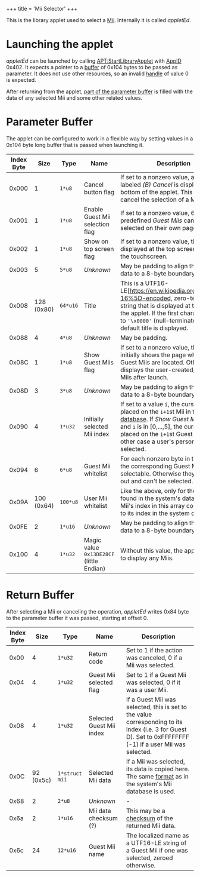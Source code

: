 +++
title = 'Mii Selector'
+++

This is the library applet used to select a [Mii](Mii "wikilink").
Internally it is called *appletEd*.

# Launching the applet

*appletEd* can be launched by calling
[<APT:StartLibraryApplet>](APT:StartLibraryApplet "wikilink") with
[AppID](NS_and_APT_Services#AppIDs "wikilink") 0x402. It expects a
pointer to a [buffer](#parameter_buffer "wikilink") of 0x104 bytes to be
passed as parameter. It does not use other resources, so an invalid
[handle](SVC#typedef_Handle "wikilink") of value 0 is expected.

After returning from the applet, [part of the parameter
buffer](#Return_Buffer "wikilink") is filled with the data of any
selected Mii and some other related values.

# Parameter Buffer

The applet can be configured to work in a flexible way by setting values
in a 0x104 byte long buffer that is passed when launching it.

| Index Byte | Size       | Type     | Name                                     | Description                                                                                                                                                                                                                                                                             |
|------------|------------|----------|------------------------------------------|-----------------------------------------------------------------------------------------------------------------------------------------------------------------------------------------------------------------------------------------------------------------------------------------|
| 0x000      | 1          | `1*u8`   | Cancel button flag                       | If set to a nonzero value, a Button labeled *(B) Cancel* is displayed at the bottom of the applet. This allows to cancel the selection of a Mii.                                                                                                                                        |
| 0x001      | 1          | `1*u8`   | Enable Guest Mii selection flag          | If set to a nonzero value, 6 predefined *Guest Miis* can be selected on their own page.                                                                                                                                                                                                 |
| 0x002      | 1          | `1*u8`   | Show on top screen flag                  | If set to a nonzero value, the applet is displayed at the top screen instead of the touchscreen.                                                                                                                                                                                        |
| 0x003      | 5          | `5*u8`   | *Unknown*                                | May be padding to align the following data to a 8-byte boundary.                                                                                                                                                                                                                        |
| 0x008      | 128 (0x80) | `64*u16` | Title                                    | This is a UTF16-LE\[<https://en.wikipedia.org/wiki/UTF-16%5D-encoded>, zero-terminated string that is displayed at the top of the applet. If the first character is set to `'\x0000'` (null-terminator), a default title is displayed.                                                  |
| 0x088      | 4          | `4*u8`   | *Unknown*                                | May be padding.                                                                                                                                                                                                                                                                         |
| 0x08C      | 1          | `1*u8`   | Show Guest Miis flag                     | If set to a nonzero value, the applet initially shows the page where the Guest Miis are located. Otherwise, it displays the user-created/-imported Miis after launch.                                                                                                                   |
| 0x08D      | 3          | `3*u8`   | *Unknown*                                | May be padding to align the following data to a 8-byte boundary.                                                                                                                                                                                                                        |
| 0x090      | 4          | `1*u32`  | Initially selected Mii index             | If set to a value `i`, the cursor is initially placed on the `i+1`st Mii in the [Mii database](Mii#Mii_Database "wikilink"). If *Show Guest Miis* is set and `i` is in \[0,...,5\], the cursor is placed on the `i+1`st Guest Mii. In any other case a user's personal Mii is selected. |
| 0x094      | 6          | `6*u8`   | Guest Mii whitelist                      | For each nonzero byte in this array, the corresponding Guest Mii is made selectable. Otherwise they are greyed out and can't be selected.                                                                                                                                               |
| 0x09A      | 100 (0x64) | `100*u8` | User Mii whitelist                       | Like the above, only for the Miis found in the system's database. A Mii's index in this array corresponds to its index in the system database.                                                                                                                                          |
| 0x0FE      | 2          | `1*u16`  | *Unknown*                                | May be padding to align the following data to a 8-byte boundary.                                                                                                                                                                                                                        |
| 0x100      | 4          | `1*u32`  | Magic value `0x13DE28CF` (little Endian) | Without this value, the applet refuses to display any Miis.                                                                                                                                                                                                                             |

# Return Buffer

After selecting a Mii or canceling the operation, *appletEd* writes 0x84
byte to the parameter buffer it was passed, starting at offset 0.

| Index Byte | Size      | Type           | Name                     | Description                                                                                                                                               |
|------------|-----------|----------------|--------------------------|-----------------------------------------------------------------------------------------------------------------------------------------------------------|
| 0x00       | 4         | `1*u32`        | Return code              | Set to 1 if the action was canceled, 0 if a Mii was selected.                                                                                             |
| 0x04       | 4         | `1*u32`        | Guest Mii selected flag  | Set to 1 if a Guest Mii was selected, 0 if it was a user Mii.                                                                                             |
| 0x08       | 4         | `1*u32`        | Selected Guest Mii index | If a Guest Mii was selected, this is set to the value corresponding to its index (i.e. 3 for Guest D). Set to 0xFFFFFFFF (-1) if a user Mii was selected. |
| 0x0C       | 92 (0x5c) | `1*struct mii` | Selected Mii data        | If a Mii was selected, its data is copied here. The same [format](Mii#Mii_format "wikilink") as in the system's Mii database is used.                     |
| 0x68       | 2         | `2*u8`         | *Unknown*                | \-                                                                                                                                                        |
| 0x6a       | 2         | `1*u16`        | Mii data checksum (?)    | This may be a [checksum](Mii#Checksum "wikilink") of the returned Mii data.                                                                               |
| 0x6c       | 24        | `12*u16`       | Guest Mii name           | The localized name as a UTF16-LE string of a Guest Mii if one was selected, zeroed otherwise.                                                             |
